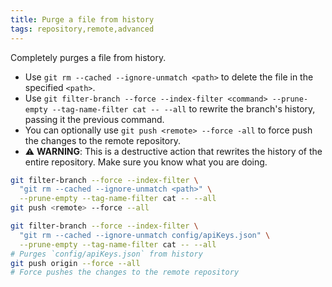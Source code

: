 ```yaml
---
title: Purge a file from history
tags: repository,remote,advanced
---
```


Completely purges a file from history.

- Use `git rm --cached --ignore-unmatch <path>` to delete the file in the specified `<path>`.
- Use `git filter-branch --force --index-filter <command> --prune-empty --tag-name-filter cat -- --all` to rewrite the branch's history, passing it the previous command.
- You can optionally use `git push <remote> --force -all` to force push the changes to the remote repository.
- ⚠️ **WARNING**: This is a destructive action that rewrites the history of the entire repository. Make sure you know what you are doing.

```sh
git filter-branch --force --index-filter \
  "git rm --cached --ignore-unmatch <path>" \
  --prune-empty --tag-name-filter cat -- --all
git push <remote> --force --all
```

```sh
git filter-branch --force --index-filter \
  "git rm --cached --ignore-unmatch config/apiKeys.json" \
  --prune-empty --tag-name-filter cat -- --all
# Purges `config/apiKeys.json` from history
git push origin --force --all
# Force pushes the changes to the remote repository
```
